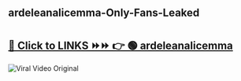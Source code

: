 
 ## ardeleanalicemma-Only-Fans-Leaked

# <h2><a href="https://clipsfans.com/ardeleanalicemma&ref=git">🔗 Click to LINKS ⏩⏩ 👉 🟢 ardeleanalicemma </a></h2>

<a href="https://clipsfans.com/ardeleanalicemma&ref=git" rel="nofollow" data-target="animated-image.originalLink"><img src="https://i.ibb.co.com/xMMVF88/686577567.gif" alt="Viral Video Original" style="max-width: 100%; display: inline-block;" data-target="animated-image.originalImage"></a>
